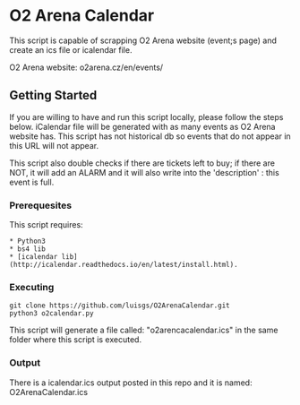 # O2 Arena Calendar

This script is capable of scrapping O2 Arena website (event;s page) and create an ics file or icalendar file.

O2 Arena website: o2arena.cz/en/events/

## Getting Started

If you are willing to have and run this script locally, please follow the steps below. iCalendar file will be generated with as many events as O2 Arena website has. This script has not historical db so events that do not appear in this URL will not appear.

This script also double checks if there are tickets left to buy; if there are NOT, it will add an ALARM and it will also write into the 'description' : this event is full.

### Prerequesites

This script requires:
```
* Python3
* bs4 lib
* [icalendar lib](http://icalendar.readthedocs.io/en/latest/install.html).
```

### Executing

```
git clone https://github.com/luisgs/O2ArenaCalendar.git
python3 o2calendar.py
```

This script will generate a file called: "o2arencacalendar.ics" in the same folder where this script is executed.

### Output
There is a icalendar.ics output posted in this repo and it is named: O2ArenaCalendar.ics
